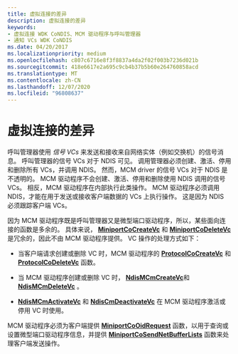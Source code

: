 ```yaml
---
title: 虚拟连接的差异
description: 虚拟连接的差异
keywords:
- 虚拟连接 WDK CoNDIS、MCM 驱动程序与呼叫管理器
- 通知 VCs WDK CoNDIS
ms.date: 04/20/2017
ms.localizationpriority: medium
ms.openlocfilehash: c807c6716e8f3f8837a4da2f02f003b7236d021b
ms.sourcegitcommit: 418e6617e2a695c9cb4b37b5b60e264760858acd
ms.translationtype: MT
ms.contentlocale: zh-CN
ms.lasthandoff: 12/07/2020
ms.locfileid: "96808637"
---
```

# <a name="differences-in-virtual-connections"></a>虚拟连接的差异





呼叫管理器使用 *信号 VCs* 来发送和接收来自网络实体（例如交换机）的信号消息。 呼叫管理器的信号 VCs 对于 NDIS 可见。 调用管理器必须创建、激活、停用和删除所有 VCs，并调用 NDIS。 然而，MCM driver 的信号 VCs 对于 NDIS 是不透明的。 MCM 驱动程序不会创建、激活、停用和删除使用 NDIS 调用的信号 VCs。 相反，MCM 驱动程序在内部执行此类操作。 MCM 驱动程序必须调用 NDIS，才能在用于发送或接收客户端数据的 VCs 上执行操作。 这是因为 NDIS 必须跟踪客户端 VCs。

因为 MCM 驱动程序既是呼叫管理器又是微型端口驱动程序，所以，某些面向连接的函数是多余的。 具体来说， [**MiniportCoCreateVc**](/windows-hardware/drivers/ddi/ndis/nc-ndis-miniport_co_create_vc) 和 [**MiniportCoDeleteVc**](/windows-hardware/drivers/ddi/ndis/nc-ndis-miniport_co_delete_vc) 是冗余的，因此不由 MCM 驱动程序提供。 VC 操作的处理方式如下：

-   当客户端请求创建或删除 VC 时，MCM 驱动程序的 [**ProtocolCoCreateVc**](/windows-hardware/drivers/ddi/ndis/nc-ndis-protocol_co_create_vc) 和 [**ProtocolCoDeleteVc**](/windows-hardware/drivers/ddi/ndis/nc-ndis-protocol_co_delete_vc) 函数。

-   当 MCM 驱动程序创建或删除 VC 时， [**NdisMCmCreateVc**](/windows-hardware/drivers/ddi/ndis/nf-ndis-ndismcmcreatevc)和 [**NdisMCmDeleteVc**](/windows-hardware/drivers/ddi/ndis/nf-ndis-ndismcmdeletevc) 。

-   [**NdisMCmActivateVc**](/windows-hardware/drivers/ddi/ndis/nf-ndis-ndismcmactivatevc) 和 [**NdisCmDeactivateVc**](/windows-hardware/drivers/ddi/ndis/nf-ndis-ndiscmdeactivatevc) 在 MCM 驱动程序激活或停用 VC 时使用。

MCM 驱动程序必须为客户端提供 [**MiniportCoOidRequest**](/windows-hardware/drivers/ddi/ndis/nc-ndis-miniport_co_oid_request) 函数，以用于查询或设置微型端口驱动程序信息，并提供 [**MiniportCoSendNetBufferLists**](/windows-hardware/drivers/ddi/ndis/nc-ndis-miniport_co_send_net_buffer_lists) 函数来处理客户端发送操作。

 

